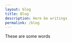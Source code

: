 ```yaml
---
layout: blog
title: Blog
description: Here be writings
permalink: /blog
---
```


These are some words

